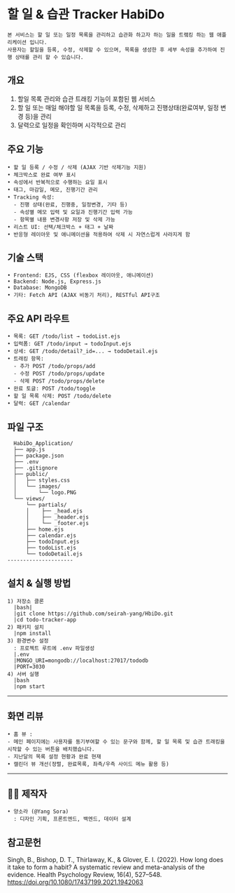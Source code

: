 # 할 일 & 습관 Tracker HabiDo 
    본 서비스는 할 일 또는 일정 목록을 관리하고 습관화 하고자 하는 일을 트랰킹 하는 웹 애플리케이션 입니다. 
    사용자는 할일을 등록, 수정, 삭제할 수 있으며, 목록을 생성한 후 세부 속성을 추가하여 진행 상태를 관리 할 수 있습니다. 
 
## 개요 
  1. 할일 목록 관리와 습관 트래킹 기능이 포함된 웹 서비스
  2. 할 일 또는 매일 해야할 일 목록을 등록, 수정, 삭제하고 진행상태(완료여부, 일정 변경 등)을 관리
  3. 달력으로 일정을 확인하며 시각적으로 관리


## 주요 기능
    • 할 일 등록 / 수정 / 삭제 (AJAX 기반 삭제기능 지원)
    • 체크박스로 완료 여부 표시
    • 속성에서 반복적으로 수행하는 요일 표시
    • 태그, 마감일, 메모, 진행기간 관리
    • Tracking 속성:
      - 진행 상태(완료, 진행중, 일정변경, 기타 등)
      - 속성별 메모 입력 및 요일과 진행기간 입력 가능
      - 항목별 내용 변경사항 저장 및 삭제 가능 
    • 리스트 UI: 선택/체크박스 + 태그 + 날짜 
    • 반응형 레이아웃 및 애니메이션을 적용하여 삭제 시 자연스럽게 사라지게 함


## 기술 스택
	• Frontend: EJS, CSS (flexbox 레이아웃, 애니메이션)
	• Backend: Node.js, Express.js
	• Database: MongoDB 
	• 기타: Fetch API (AJAX 비동기 처리), RESTful API구조 

  ## 주요 API 라우트 
    • 목록: GET /todo/list → todoList.ejs
    • 입력폼: GET /todo/input → todoInput.ejs
    • 상세: GET /todo/detail?_id=... → todoDetail.ejs
    • 트래킹 항목:
      - 추가 POST /todo/props/add
      - 수정 POST /todo/props/update
      - 삭제 POST /todo/props/delete
    • 완료 토글: POST /todo/toggle
    • 할 일 목록 삭제: POST /todo/delete
    • 달력: GET /calendar

## 파일 구조
      HabiDo_Application/
      ├── app.js
      ├── package.json
      ├── .env
      ├── .gitignore
      ├── public/
      │   ├── styles.css
      │   └── images/
      │       └── logo.PNG
      └── views/
          └── partials/
          │    ├── _head.ejs
          │    ├── _header.ejs
          │    └── _footer.ejs
          ├── home.ejs
          ├── calendar.ejs
          ├── todoInput.ejs
          ├── todoList.ejs
          └── todoDetail.ejs
    ---------------------

## 설치 & 실행 방법
    1) 저장소 클론
      |bash|
      |git clone https://github.com/seirah-yang/HbiDo.git
      |cd todo-tracker-app
    2) 패키지 설치 
      |npm install
    3) 환경변수 설정
      : 프로젝트 루트에 .env 파일생성 
      |.env
      |MONGO_URI=mongodb://localhost:27017/tododb
      |PORT=3030
    4) 서버 실행 
      |bash 
      |npm start
 ---------------------

## 화면 리뷰
    • 홈 뷰 : 
	- 메인 페이지에는 사용자를 동기부여할 수 있는 문구와 함께, 할 일 목록 및 습관 트래킹을 시작할 수 있는 버튼을 배치했습니다.
	- 지난달의 목록 설정 현황과 완료 현재
    • 캘린더 뷰 개선(정렬, 완료목록, 좌측/우측 사이드 메뉴 활용 등)
 ---------------------
 
## 👩‍💻 제작자
	• 양소라 (@Yang Sora)
	  : 디자인 기획, 프론트엔드, 백엔드, 데이터 설계

## 참고문헌
Singh, B., Bishop, D. T., Thirlaway, K., & Glover, E. I. (2022). How long does it take to form a habit? A systematic review and meta-analysis of the evidence. Health Psychology Review, 16(4), 527–548. https://doi.org/10.1080/17437199.2021.1942063
